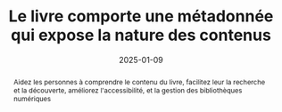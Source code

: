 ---
title: Le livre comporte une métadonnée qui expose la nature des contenus 
abstract: Aidez les personnes à comprendre le contenu du livre, facilitez leur la recherche et la découverte, améliorez l'accessibilité, et la gestion des bibliothèques numériques
categories: 
    - "Identification"
agrege: O4094-E010
opquast: '4 094'
indiceebook: '10'
description: "Règle n°10"
before: "09"
weight: "010"
after: "11"
actif: '1'
layout: rules
date: 2025-01-09
tags: 
    - "Utilisabilité"
    - "découvrabilité"
    - "Accessibilité"
objectif: 
    - "Donner aux personnes une vision immédiate de la nature du livre et des contenus proposés."
Meo: 
    - "Le fichier content.opf contient les métadonnées du livre. Vous devez ajouter une balise `dc:description` dans la section des métadonnées pour inclure une description."
Controle: 
    - "Dans le fichier OPF&nbsp;: Vérifier la présence et la pertinence de la métadonnée  `dc:description`."
epubcheck: 
ace: 
humancheck: true
ReadiumGoToolkit: 
Source: 
    - "Opquast"
Referentiel: 
    - "spécification EPUB 3"
    - "Dublin Core Metadata Initiative (DCMI)"
    - "Web Content Accessibility Guidelines (WCAG)"
steps: 
    - "Projet éditorial"
---